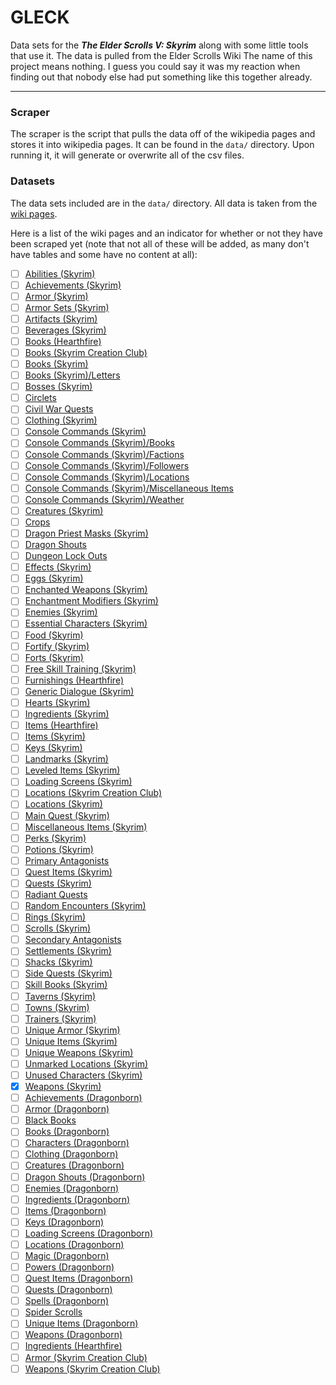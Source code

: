 # GLECK

Data sets for the ***The Elder Scrolls V: Skyrim*** along with some little tools that use it. The data is pulled from the Elder Scrolls Wiki The name of this project means nothing. I guess you could say it was my reaction when finding out that nobody else had put something like this together already.

---

### Scraper

The scraper is the script that pulls the data off of the wikipedia pages and stores it into wikipedia pages. It can be found in the `data/` directory. Upon running it, it will generate or overwrite all of the csv files.

### Datasets

The data sets included are in the `data/` directory. All data is taken from the [wiki pages](https://elderscrolls.fandom.com/wiki/Category:Skyrim:_Lists).

Here is a list of the wiki pages and an indicator for whether or not they have been scraped yet (note that not all of these will be added, as many don't have tables and some have no content at all):

- [ ] [Abilities (Skyrim)](https://elderscrolls.fandom.com/wiki/Abilities_(Skyrim))
- [ ] [Achievements (Skyrim)](https://elderscrolls.fandom.com/wiki/Achievements_(Skyrim))
- [ ] [Armor (Skyrim)](https://elderscrolls.fandom.com/wiki/Armor_(Skyrim))
- [ ] [Armor Sets (Skyrim)](https://elderscrolls.fandom.com/wiki/Armor_Sets_(Skyrim))
- [ ] [Artifacts (Skyrim)](https://elderscrolls.fandom.com/wiki/Artifacts_(Skyrim))
- [ ] [Beverages (Skyrim)](https://elderscrolls.fandom.com/wiki/Beverages_(Skyrim))
- [ ] [Books (Hearthfire)](https://elderscrolls.fandom.com/wiki/Books_(Hearthfire))
- [ ] [Books (Skyrim Creation Club)](https://elderscrolls.fandom.com/wiki/Books_(Skyrim_Creation_Club))
- [ ] [Books (Skyrim)](https://elderscrolls.fandom.com/wiki/Books_(Skyrim))
- [ ] [Books (Skyrim)/Letters](https://elderscrolls.fandom.com/wiki/Books_(Skyrim)/Letters)
- [ ] [Bosses (Skyrim)](https://elderscrolls.fandom.com/wiki/Bosses_(Skyrim))
- [ ] [Circlets](https://elderscrolls.fandom.com/wiki/Circlets)
- [ ] [Civil War Quests](https://elderscrolls.fandom.com/wiki/Civil_War_Quests)
- [ ] [Clothing (Skyrim)](https://elderscrolls.fandom.com/wiki/Clothing_(Skyrim))
- [ ] [Console Commands (Skyrim)](https://elderscrolls.fandom.com/wiki/Console_Commands_(Skyrim))
- [ ] [Console Commands (Skyrim)/Books](https://elderscrolls.fandom.com/wiki/Console_Commands_(Skyrim)/Books)
- [ ] [Console Commands (Skyrim)/Factions](https://elderscrolls.fandom.com/wiki/Console_Commands_(Skyrim)/Factions)
- [ ] [Console Commands (Skyrim)/Followers](https://elderscrolls.fandom.com/wiki/Console_Commands_(Skyrim)/Followers)
- [ ] [Console Commands (Skyrim)/Locations](https://elderscrolls.fandom.com/wiki/Console_Commands_(Skyrim)/Locations)
- [ ] [Console Commands (Skyrim)/Miscellaneous Items](https://elderscrolls.fandom.com/wiki/Console_Commands_(Skyrim)/Miscellaneous_Items)
- [ ] [Console Commands (Skyrim)/Weather](https://elderscrolls.fandom.com/wiki/Console_Commands_(Skyrim)/Weather)
- [ ] [Creatures (Skyrim)](https://elderscrolls.fandom.com/wiki/Creatures_(Skyrim))
- [ ] [Crops](https://elderscrolls.fandom.com/wiki/Crops)
- [ ] [Dragon Priest Masks (Skyrim)](https://elderscrolls.fandom.com/wiki/Dragon_Priest_Masks_(Skyrim))
- [ ] [Dragon Shouts](https://elderscrolls.fandom.com/wiki/Dragon_Shouts)
- [ ] [Dungeon Lock Outs](https://elderscrolls.fandom.com/wiki/Dungeon_Lock_Outs)
- [ ] [Effects (Skyrim)](https://elderscrolls.fandom.com/wiki/Effects_(Skyrim))
- [ ] [Eggs (Skyrim)](https://elderscrolls.fandom.com/wiki/Eggs_(Skyrim))
- [ ] [Enchanted Weapons (Skyrim)](https://elderscrolls.fandom.com/wiki/Enchanted_Weapons_(Skyrim))
- [ ] [Enchantment Modifiers (Skyrim)](https://elderscrolls.fandom.com/wiki/Enchantment_Modifiers_(Skyrim))
- [ ] [Enemies (Skyrim)](https://elderscrolls.fandom.com/wiki/Enemies_(Skyrim))
- [ ] [Essential Characters (Skyrim)](https://elderscrolls.fandom.com/wiki/Essential_Characters_(Skyrim))
- [ ] [Food (Skyrim)](https://elderscrolls.fandom.com/wiki/Food_(Skyrim))
- [ ] [Fortify (Skyrim)](https://elderscrolls.fandom.com/wiki/Fortify_(Skyrim))
- [ ] [Forts (Skyrim)](https://elderscrolls.fandom.com/wiki/Forts_(Skyrim))
- [ ] [Free Skill Training (Skyrim)](https://elderscrolls.fandom.com/wiki/Free_Skill_Training_(Skyrim))
- [ ] [Furnishings (Hearthfire)](https://elderscrolls.fandom.com/wiki/Furnishings_(Hearthfire))
- [ ] [Generic Dialogue (Skyrim)](https://elderscrolls.fandom.com/wiki/Generic_Dialogue_(Skyrim))
- [ ] [Hearts (Skyrim)](https://elderscrolls.fandom.com/wiki/Hearts_(Skyrim))
- [ ] [Ingredients (Skyrim)](https://elderscrolls.fandom.com/wiki/Ingredients_(Skyrim))
- [ ] [Items (Hearthfire)](https://elderscrolls.fandom.com/wiki/Items_(Hearthfire))
- [ ] [Items (Skyrim)](https://elderscrolls.fandom.com/wiki/Items_(Skyrim))
- [ ] [Keys (Skyrim)](https://elderscrolls.fandom.com/wiki/Keys_(Skyrim))
- [ ] [Landmarks (Skyrim)](https://elderscrolls.fandom.com/wiki/Landmarks_(Skyrim))
- [ ] [Leveled Items (Skyrim)](https://elderscrolls.fandom.com/wiki/Leveled_Items_(Skyrim))
- [ ] [Loading Screens (Skyrim)](https://elderscrolls.fandom.com/wiki/Loading_Screens_(Skyrim))
- [ ] [Locations (Skyrim Creation Club)](https://elderscrolls.fandom.com/wiki/Locations_(Skyrim_Creation_Club))
- [ ] [Locations (Skyrim)](https://elderscrolls.fandom.com/wiki/Locations_(Skyrim))
- [ ] [Main Quest (Skyrim)](https://elderscrolls.fandom.com/wiki/Main_Quest_(Skyrim))
- [ ] [Miscellaneous Items (Skyrim)](https://elderscrolls.fandom.com/wiki/Miscellaneous_Items_(Skyrim))
- [ ] [Perks (Skyrim)](https://elderscrolls.fandom.com/wiki/Perks_(Skyrim))
- [ ] [Potions (Skyrim)](https://elderscrolls.fandom.com/wiki/Potions_(Skyrim))
- [ ] [Primary Antagonists](https://elderscrolls.fandom.com/wiki/Primary_Antagonists)
- [ ] [Quest Items (Skyrim)](https://elderscrolls.fandom.com/wiki/Quest_Items_(Skyrim))
- [ ] [Quests (Skyrim)](https://elderscrolls.fandom.com/wiki/Quests_(Skyrim))
- [ ] [Radiant Quests](https://elderscrolls.fandom.com/wiki/Radiant_Quests)
- [ ] [Random Encounters (Skyrim)](https://elderscrolls.fandom.com/wiki/Random_Encounters_(Skyrim))
- [ ] [Rings (Skyrim)](https://elderscrolls.fandom.com/wiki/Rings_(Skyrim))
- [ ] [Scrolls (Skyrim)](https://elderscrolls.fandom.com/wiki/Scrolls_(Skyrim))
- [ ] [Secondary Antagonists](https://elderscrolls.fandom.com/wiki/Secondary_Antagonists)
- [ ] [Settlements (Skyrim)](https://elderscrolls.fandom.com/wiki/Settlements_(Skyrim))
- [ ] [Shacks (Skyrim)](https://elderscrolls.fandom.com/wiki/Shacks_(Skyrim))
- [ ] [Side Quests (Skyrim)](https://elderscrolls.fandom.com/wiki/Side_Quests_(Skyrim))
- [ ] [Skill Books (Skyrim)](https://elderscrolls.fandom.com/wiki/Skill_Books_(Skyrim))
- [ ] [Taverns (Skyrim)](https://elderscrolls.fandom.com/wiki/Taverns_(Skyrim))
- [ ] [Towns (Skyrim)](https://elderscrolls.fandom.com/wiki/Towns_(Skyrim))
- [ ] [Trainers (Skyrim)](https://elderscrolls.fandom.com/wiki/Trainers_(Skyrim))
- [ ] [Unique Armor (Skyrim)](https://elderscrolls.fandom.com/wiki/Unique_Armor_(Skyrim))
- [ ] [Unique Items (Skyrim)](https://elderscrolls.fandom.com/wiki/Unique_Items_(Skyrim))
- [ ] [Unique Weapons (Skyrim)](https://elderscrolls.fandom.com/wiki/Unique_Weapons_(Skyrim))
- [ ] [Unmarked Locations (Skyrim)](https://elderscrolls.fandom.com/wiki/Unmarked_Locations_(Skyrim))
- [ ] [Unused Characters (Skyrim)](https://elderscrolls.fandom.com/wiki/Unused_Characters_(Skyrim))
- [x] [Weapons (Skyrim)](https://elderscrolls.fandom.com/wiki/Weapons_(Skyrim))
- [ ] [Achievements (Dragonborn)](https://elderscrolls.fandom.com/wiki/Achievements_(Dragonborn))
- [ ] [Armor (Dragonborn)](https://elderscrolls.fandom.com/wiki/Armor_(Dragonborn))
- [ ] [Black Books](https://elderscrolls.fandom.com/wiki/Black_Books)
- [ ] [Books (Dragonborn)](https://elderscrolls.fandom.com/wiki/Books_(Dragonborn))
- [ ] [Characters (Dragonborn)](https://elderscrolls.fandom.com/wiki/Characters_(Dragonborn))
- [ ] [Clothing (Dragonborn)](https://elderscrolls.fandom.com/wiki/Clothing_(Dragonborn))
- [ ] [Creatures (Dragonborn)](https://elderscrolls.fandom.com/wiki/Creatures_(Dragonborn))
- [ ] [Dragon Shouts (Dragonborn)](https://elderscrolls.fandom.com/wiki/Dragon_Shouts_(Dragonborn))
- [ ] [Enemies (Dragonborn)](https://elderscrolls.fandom.com/wiki/Enemies_(Dragonborn))
- [ ] [Ingredients (Dragonborn)](https://elderscrolls.fandom.com/wiki/Ingredients_(Dragonborn))
- [ ] [Items (Dragonborn)](https://elderscrolls.fandom.com/wiki/Items_(Dragonborn))
- [ ] [Keys (Dragonborn)](https://elderscrolls.fandom.com/wiki/Keys_(Dragonborn))
- [ ] [Loading Screens (Dragonborn)](https://elderscrolls.fandom.com/wiki/Loading_Screens_(Dragonborn))
- [ ] [Locations (Dragonborn)](https://elderscrolls.fandom.com/wiki/Locations_(Dragonborn))
- [ ] [Magic (Dragonborn)](https://elderscrolls.fandom.com/wiki/Magic_(Dragonborn))
- [ ] [Powers (Dragonborn)](https://elderscrolls.fandom.com/wiki/Powers_(Dragonborn))
- [ ] [Quest Items (Dragonborn)](https://elderscrolls.fandom.com/wiki/Quest_Items_(Dragonborn))
- [ ] [Quests (Dragonborn)](https://elderscrolls.fandom.com/wiki/Quests_(Dragonborn))
- [ ] [Spells (Dragonborn)](https://elderscrolls.fandom.com/wiki/Spells_(Dragonborn))
- [ ] [Spider Scrolls](https://elderscrolls.fandom.com/wiki/Spider_Scrolls)
- [ ] [Unique Items (Dragonborn)](https://elderscrolls.fandom.com/wiki/Unique_Items_(Dragonborn))
- [ ] [Weapons (Dragonborn)](https://elderscrolls.fandom.com/wiki/Weapons_(Dragonborn))
- [ ] [Ingredients (Hearthfire)](https://elderscrolls.fandom.com/wiki/Ingredients_(Hearthfire))
- [ ] [Armor (Skyrim Creation Club)](https://elderscrolls.fandom.com/wiki/Armor_(Skyrim_Creation_Club))
- [ ] [Weapons (Skyrim Creation Club)](https://elderscrolls.fandom.com/wiki/Weapons_(Skyrim_Creation_Club))